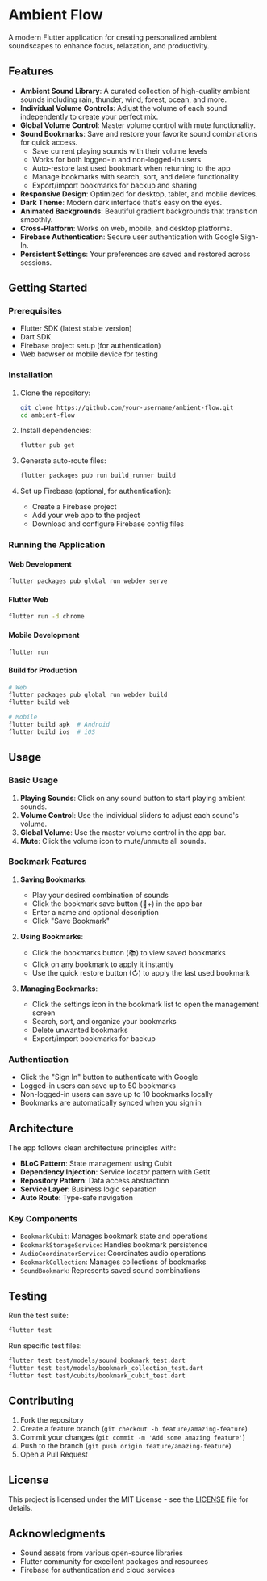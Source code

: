 # Ambient Flow

A modern Flutter application for creating personalized ambient soundscapes to enhance focus, relaxation, and productivity.

## Features

- **Ambient Sound Library**: A curated collection of high-quality ambient sounds including rain, thunder, wind, forest, ocean, and more.
- **Individual Volume Controls**: Adjust the volume of each sound independently to create your perfect mix.
- **Global Volume Control**: Master volume control with mute functionality.
- **Sound Bookmarks**: Save and restore your favorite sound combinations for quick access.
  - Save current playing sounds with their volume levels
  - Works for both logged-in and non-logged-in users
  - Auto-restore last used bookmark when returning to the app
  - Manage bookmarks with search, sort, and delete functionality
  - Export/import bookmarks for backup and sharing
- **Responsive Design**: Optimized for desktop, tablet, and mobile devices.
- **Dark Theme**: Modern dark interface that's easy on the eyes.
- **Animated Backgrounds**: Beautiful gradient backgrounds that transition smoothly.
- **Cross-Platform**: Works on web, mobile, and desktop platforms.
- **Firebase Authentication**: Secure user authentication with Google Sign-In.
- **Persistent Settings**: Your preferences are saved and restored across sessions.

## Getting Started

### Prerequisites

- Flutter SDK (latest stable version)
- Dart SDK
- Firebase project setup (for authentication)
- Web browser or mobile device for testing

### Installation

1. Clone the repository:
   ```bash
   git clone https://github.com/your-username/ambient-flow.git
   cd ambient-flow
   ```

2. Install dependencies:
   ```bash
   flutter pub get
   ```

3. Generate auto-route files:
   ```bash
   flutter packages pub run build_runner build
   ```

4. Set up Firebase (optional, for authentication):
   - Create a Firebase project
   - Add your web app to the project
   - Download and configure Firebase config files

### Running the Application

#### Web Development
```bash
flutter packages pub global run webdev serve
```

#### Flutter Web
```bash
flutter run -d chrome
```

#### Mobile Development
```bash
flutter run
```

#### Build for Production
```bash
# Web
flutter packages pub global run webdev build
flutter build web

# Mobile
flutter build apk  # Android
flutter build ios  # iOS
```

## Usage

### Basic Usage

1. **Playing Sounds**: Click on any sound button to start playing ambient sounds.
2. **Volume Control**: Use the individual sliders to adjust each sound's volume.
3. **Global Volume**: Use the master volume control in the app bar.
4. **Mute**: Click the volume icon to mute/unmute all sounds.

### Bookmark Features

1. **Saving Bookmarks**:
   - Play your desired combination of sounds
   - Click the bookmark save button (📖+) in the app bar
   - Enter a name and optional description
   - Click "Save Bookmark"

2. **Using Bookmarks**:
   - Click the bookmarks button (📚) to view saved bookmarks
   - Click on any bookmark to apply it instantly
   - Use the quick restore button (↻) to apply the last used bookmark

3. **Managing Bookmarks**:
   - Click the settings icon in the bookmark list to open the management screen
   - Search, sort, and organize your bookmarks
   - Delete unwanted bookmarks
   - Export/import bookmarks for backup

### Authentication

- Click the "Sign In" button to authenticate with Google
- Logged-in users can save up to 50 bookmarks
- Non-logged-in users can save up to 10 bookmarks locally
- Bookmarks are automatically synced when you sign in

## Architecture

The app follows clean architecture principles with:

- **BLoC Pattern**: State management using Cubit
- **Dependency Injection**: Service locator pattern with GetIt
- **Repository Pattern**: Data access abstraction
- **Service Layer**: Business logic separation
- **Auto Route**: Type-safe navigation

### Key Components

- `BookmarkCubit`: Manages bookmark state and operations
- `BookmarkStorageService`: Handles bookmark persistence
- `AudioCoordinatorService`: Coordinates audio operations
- `BookmarkCollection`: Manages collections of bookmarks
- `SoundBookmark`: Represents saved sound combinations

## Testing

Run the test suite:

```bash
flutter test
```

Run specific test files:

```bash
flutter test test/models/sound_bookmark_test.dart
flutter test test/models/bookmark_collection_test.dart
flutter test test/cubits/bookmark_cubit_test.dart
```

## Contributing

1. Fork the repository
2. Create a feature branch (`git checkout -b feature/amazing-feature`)
3. Commit your changes (`git commit -m 'Add some amazing feature'`)
4. Push to the branch (`git push origin feature/amazing-feature`)
5. Open a Pull Request

## License

This project is licensed under the MIT License - see the [LICENSE](LICENSE) file for details.

## Acknowledgments

- Sound assets from various open-source libraries
- Flutter community for excellent packages and resources
- Firebase for authentication and cloud services